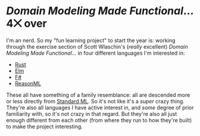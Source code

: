 # _Domain Modeling Made Functional_… 4⨉ over

I'm an nerd. So my "fun learning project" to start the year is: working through
the exercise section of Scott Wlaschin's (_really_ excellent) _Domain Modeling
Made Functional_… in four different languages I'm interested in:

* [Rust](https://www.rust-lang.org)
* [Elm](http://elm-lang.org)
* [F#](http://fsharp.org)
* [ReasonML](https://reasonml.github.io)

These all have something of a family resemblance: all are descended more or less
directly from [Standard ML](http://smlnj.org/sml.html). So it's not like it's a
_super_ crazy thing. They're also all languages I have active interest in, and
_some_ degree of prior familiarity with, so it's not crazy in that regard. But
they're also all just enough different from each other (from where they run to
how they're built) to make the project interesting.
